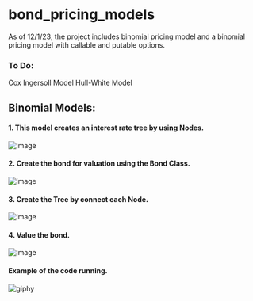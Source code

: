 # bond_pricing_models
As of 12/1/23, the project includes binomial pricing model and a binomial pricing model with callable and putable options.

### To Do:
Cox Ingersoll Model
Hull-White Model


## Binomial Models:
#### 1. This model creates an interest rate tree by using Nodes.

![image](https://github.com/mdrum29/bond_pricing_models/assets/96875916/b060b57f-4872-4813-9368-f6f768c823f5)

#### 2. Create the bond for valuation using the Bond Class.

![image](https://github.com/mdrum29/bond_pricing_models/assets/96875916/8429051a-4d48-4600-979e-d157f70ddd5a)

#### 3. Create the Tree by connect each Node.

![image](https://github.com/mdrum29/bond_pricing_models/assets/96875916/f454f3f9-cd59-45b7-8375-f1ffed62f5fe)

#### 4. Value the bond.

![image](https://github.com/mdrum29/bond_pricing_models/assets/96875916/f3142c9b-0e0c-4293-aa90-30fffe338c49)

#### Example of the code running.

![giphy](https://github.com/mdrum29/bond_pricing_models/assets/96875916/d097df4a-9eb0-435f-837a-8e8795743d77)
